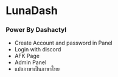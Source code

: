 # LunaDash
### Power By Dashactyl


 - Create Account and password in Panel
 - Login with discord
 - AFK Page
 - Admin Panel
 - แปลภาษาเป็นภาษาไทย
